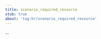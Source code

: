 ```yaml
---
title: scenario_required_resource
stub: true
about: 'tag:hr/scenario_required_resource'
---
```

...
